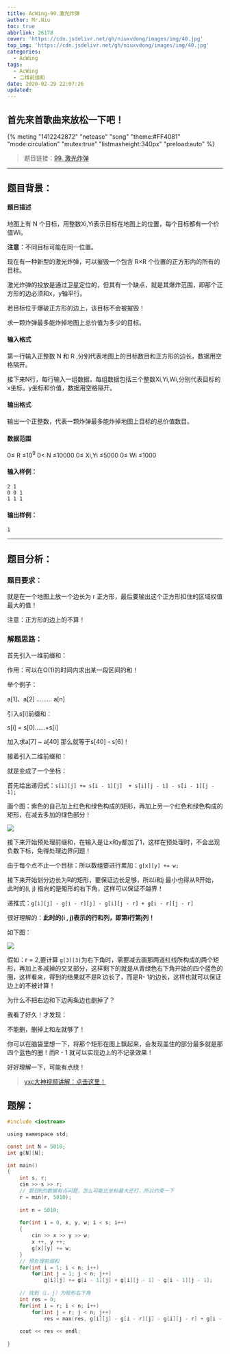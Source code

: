 ```yaml
---
title: AcWing-99.激光炸弹
author: Mr.Niu
toc: true
abbrlink: 26178
cover: 'https://cdn.jsdelivr.net/gh/niuxvdong/images/img/40.jpg'
top_img: 'https://cdn.jsdelivr.net/gh/niuxvdong/images/img/40.jpg'
categories:
  - AcWing
tags:
  - AcWing
  - 二维前缀和
date: 2020-02-29 22:07:26
updated:
---
```




## 首先来首歌曲来放松一下吧！

{% meting "1412242872" "netease" "song" "theme:#FF4081" "mode:circulation" "mutex:true" "listmaxheight:340px" "preload:auto"  %}



> 题目链接：[99. 激光炸弹](https://www.acwing.com/problem/content/101/)

---



## 题目背景：



#### 题目描述



地图上有 N 个目标，用整数Xi,Yi表示目标在地图上的位置，每个目标都有一个价值Wi。

**注意**：不同目标可能在同一位置。

现在有一种新型的激光炸弹，可以摧毁一个包含 R×R 个位置的正方形内的所有的目标。

激光炸弹的投放是通过卫星定位的，但其有一个缺点，就是其爆炸范围，即那个正方形的边必须和x，y轴平行。

若目标位于爆破正方形的边上，该目标不会被摧毁！

求一颗炸弹最多能炸掉地图上总价值为多少的目标。

#### 输入格式

第一行输入正整数 N 和 R ,分别代表地图上的目标数目和正方形的边长，数据用空格隔开。

接下来N行，每行输入一组数据，每组数据包括三个整数Xi,Yi,Wi,分别代表目标的x坐标，y坐标和价值，数据用空格隔开。

#### 输出格式

输出一个正整数，代表一颗炸弹最多能炸掉地图上目标的总价值数目。

#### 数据范围

0≤ R ≤10<sup>9</sup>
0< N ≤10000
0≤ Xi,Yi ≤5000
0≤ Wi ≤1000

#### 输入样例：

```
2 1
0 0 1
1 1 1
```

#### 输出样例：

```
1
```



---





## 题目分析：

### 题目要求：



就是在一个地图上放一个边长为 r 正方形，最后要输出这个正方形扣住的区域权值最大的值！

注意：正方形的边上的不算！

### 解题思路：



首先引入一维前缀和：

作用：可以在O(1)的时间内求出某一段区间的和！

举个例子：

a[1]、a[2] ......... a[n]

引入s[i]前缀和：

s[i] = s[0]......+s[i]

加入求a[7] ~ a[40] 那么就等于s[40] - s[6]！



接着引入二维前缀和：

就是变成了一个坐标：

首先给出递归式：`s[i][j] += s[i - 1][j]  + s[i][j - 1] - s[i - 1][j - 1];`

画个图：紫色的自己加上红色和绿色构成的矩形，再加上另一个红色和绿色构成的矩形，在减去多加的绿色部分！

![](https://cdn.jsdelivr.net/gh/niuxvdong/images/img/12312.png)



接下来开始预处理前缀和，在输入是让x和y都加了1，这样在预处理时，不会出现负数下标，免得处理边界问题！

由于每个点不止一个目标：所以数组要进行累加：`g[x][y] += w;`

接下来开始划分边长为R的矩形，要保证边长足够，所以i和j 最小也得从R开始，此时的(i, j) 指向的是矩形的右下角，这样可以保证不越界！

递推式：`g[i][j] - g[i - r][j] - g[i][j - r] + g[i - r][j - r]`

很好理解的：**此时的(i , j)表示的行和列，即第i行第j列！**

如下图：

![](https://cdn.jsdelivr.net/gh/niuxvdong/images/img/rak2.jpg)



假如：r = 2,要计算 `g[3][3]`为右下角时，需要减去画那两道红线所构成的两个矩形，再加上多减掉的交叉部分，这样剩下的就是从青绿色右下角开始的四个蓝色的圈，这样看来，得到的结果就不是R 边长了，而是R- 1的边长，这样也就可以保证边上的不被计算！

为什么不把右边和下边两条边也删掉了？

我看了好久！才发现：

不能删，删掉上和左就够了！

你可以在脑袋里想一下，将那个矩形在图上飘起来，会发现盖住的部分最多就是那四个蓝色的圈！而R - 1 就可以实现边上的不记录效果！



好好理解一下，可能有点绕！



> [yxc大神视频讲解：点击这里！](https://www.acwing.com/video/118/)

## 题解：





```c
#include <iostream>

using namespace std;

const int N = 5010;
int g[N][N];

int main()
{
	int s, r;
	cin >> s >> r;
	// 题目R的数据有点问题，怎么可能比坐标最大还打，所以约束一下
	r = min(r, 5010);
	
	int n = 5010;
	
	for(int i = 0, x, y, w; i < s; i++)
	{
		cin >> x >> y >> w;
		x ++, y ++;
		g[x][y] += w;
	}
	// 预处理前缀和
	for(int i = 1; i < n; i++)
		for(int j = 1; j < n; j++)
			g[i][j] += g[i - 1][j] + g[i][j - 1] - g[i - 1][j - 1];
	
    // 找到（i，j）为矩形右下角
	int res = 0;
	for(int i = r; i < n; i++)
		for(int j = r; j < n; j++)
			res = max(res, g[i][j] - g[i - r][j] - g[i][j - r] + g[i - r][j - r]);
	
	cout << res << endl;
	
}
```

